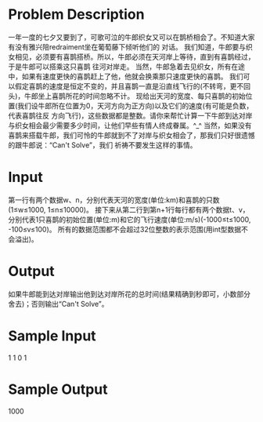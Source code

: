 # Problem Description

一年一度的七夕又要到了，可歌可泣的牛郎织女又可以在鹊桥相会了。不知道大家有没有雅兴陪redraiment坐在葡萄藤下倾听他们的 对话。
我们知道，牛郎要与织女相见，必须要有喜鹊搭桥。所以，牛郎必须在天河岸上等待，直到有喜鹊经过，于是牛郎可以搭乘这只喜鹊 往河对岸走。 当然，牛郎急着去见织女，所有在途中，如果有速度更快的喜鹊赶上了他，他就会换乘那只速度更快的喜鹊。
我们可以假定喜鹊的速度是恒定不变的，并且喜鹊一直是沿直线飞行的(不转弯，更不回头)，牛郎坐上喜鹊所花的时间忽略不计。
现给出天河的宽度、每只喜鹊的初始位置(我们设牛郎所在位置为0，天河方向为正方向)以及它们的速度(有可能是负数，代表喜鹊往反 方向飞行)，这些数据都是整数。请你来帮忙计算一下牛郎到达对岸与织女相会最少需要多少时间，让他们早些有情人终成眷属。^_^
当然，如果没有喜鹊来搭载牛郎，我们可怜的牛郎就到不了对岸与织女相会了，那我们只好很遗憾的跟牛郎说：“Can't Solve”，我们 祈祷不要发生这样的事情。

# Input

第一行有两个数据w、n，分别代表天河的宽度(单位:km)和喜鹊的只数(1≤w≤1000, 1≤n≤10000)。
接下来从第二行到第n+1行每行都有两个数据t、v，分别代表1只喜鹊的初始位置(单位:m)和它的飞行速度(单位:m/s)(-1000≤t≤1000, -100≤v≤100)。
所有的数据范围都不会超过32位整数的表示范围(用int型数据不会溢出)。

# Output

如果牛郎能到达对岸输出他到达对岸所花的总时间(结果精确到秒即可，小数部分舍去)；否则输出“Can't Solve”。

# Sample Input

1 1
0 1

# Sample Output

1000